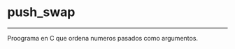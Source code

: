 # push_swap
---------------------------------
Proograma en C que ordena numeros pasados como argumentos.
